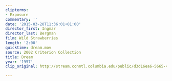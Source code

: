 ```yaml
---
clipterms:
- Exposure
commentary: ''
date: '2015-03-20T11:36:01+01:00'
director_first: Ingmar
director_last: Bergman
film: Wild Strawberries
length: '2:00'
quicktime: dream.mov
source: 2002 Criterion Collection
title: Dream
year: '1957'
clip_original: http://stream.ccnmtl.columbia.edu/public/d3d16ea6-5665-4b2b-80f6-03b7c8af509b_480-073_strawberries_FLG_et.mp4

---
```

